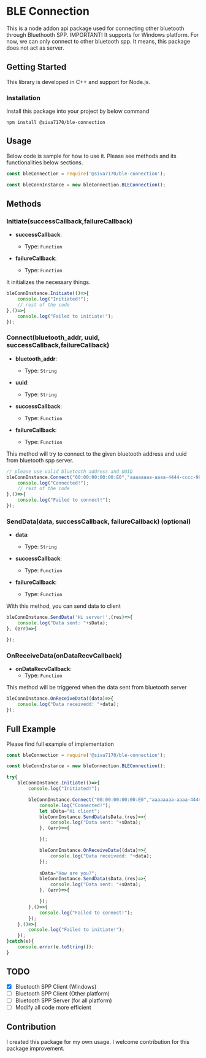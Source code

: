 # BLE Connection

This is a node addon api package used for connecting other bluetooth through Bluethooth SPP. IMPORTANT! It supports for Windows platform. For now, we can only connect to other bluetooth spp. It means, this package does not act as server.

## Getting Started

This library is developed in C++ and support for Node.js.

### Installation

Install this package into your project by below command

```
npm install @siva7170/ble-connection
```

## Usage

Below code is sample for how to use it. Please see methods and its functionalities below sections.

```javascript
const bleConnection = require('@siva7170/ble-connection');

const bleConnInstance = new bleConnection.BLEConnection();
```

## Methods

### Initiate(successCallback,failureCallback)

- **successCallback**:
  - Type: `Function`

- **failureCallback**:
  - Type: `Function`

It initializes the necessary things.

```javascript
bleConnInstance.Initiate(()=>{
	console.log("Initiated!");
	// rest of the code
},()=>{
	console.log("Failed to initiate!");
});
```

### Connect(bluetooth_addr, uuid, successCallback,failureCallback)

- **bluetooth_addr**:
  - Type: `String`

- **uuid**:
  - Type: `String`

- **successCallback**:
  - Type: `Function`

- **failureCallback**:
  - Type: `Function`

This method will try to connect to the given bluetooth address and uuid from bluetooth spp server.

```javascript
// please use valid bluetooth address and UUID
bleConnInstance.Connect("00:00:00:00:00:E0","aaaaaaaa-aaaa-4444-cccc-999888999888",()=>{
	console.log("Connected!");
    // rest of the code
},()=>{
	console.log("Failed to connect!");
});
```

### SendData(data, successCallback, failureCallback) (optional)

- **data**:
  - Type: `String`

- **successCallback**:
  - Type: `Function`

- **failureCallback**:
  - Type: `Function`
  
With this method, you can send data to client

```javascript
bleConnInstance.SendData('Hi server!',(res)=>{
	console.log("Data sent: "+sData);
}, (err)=>{

});
```

### OnReceiveData(onDataRecvCallback)

- **onDataRecvCallback**:
  - Type: `Function`

This method will be triggered when the data sent from bluetooth server

```javascript
bleConnInstance.OnReceiveData((data)=>{
	console.log("Data receivedd: "+data);
});
```

## Full Example
  
Please find full example of implementation

```javascript
const bleConnection = require('@siva7170/ble-connection');

const bleConnInstance = new bleConnection.BLEConnection();

try{
    bleConnInstance.Initiate(()=>{
        console.log("Initiated!");

        bleConnInstance.Connect("00:00:00:00:00:E0","aaaaaaaa-aaaa-4444-cccc-999888999888",()=>{
            console.log("Connected!");
            let sData="Hi client";
            bleConnInstance.SendData(sData,(res)=>{
                console.log("Data sent: "+sData);
            }, (err)=>{

            });

            bleConnInstance.OnReceiveData((data)=>{
                console.log("Data receivedd: "+data);
            });
            
            sData="How are you?";
            bleConnInstance.SendData(sData,(res)=>{
                console.log("Data sent: "+sData);
            }, (err)=>{

            });
        },()=>{
            console.log("Failed to connect!");
        });
    },()=>{
        console.log("Failed to initiate!");
    });
}catch(e){
    console.error(e.toString());
}
```

## TODO

- [x] Bluetooth SPP Client (Windows)
- [ ] Bluetooth SPP Client (Other platform)
- [ ] Bluetooth SPP Server (for all platform)
- [ ] Modify all code more efficient

## Contribution

I created this package for my own usage. I welcome contribution for this package improvement.